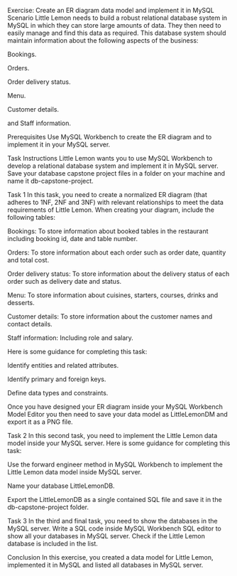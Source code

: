 Exercise: Create an ER diagram data model and implement it in MySQL
Scenario 
Little Lemon needs to build a robust relational database system in MySQL in which they can store large amounts of data. They then need to easily manage and find this data as required. This database system should maintain information about the following aspects of the business:  

Bookings.

Orders.

Order delivery status.

Menu.

Customer details.

and Staff information.


Prerequisites 
Use MySQL Workbench to create the ER diagram and to implement it in your MySQL server.


Task Instructions 
Little Lemon wants you to use MySQL Workbench to develop a relational database system and implement it in MySQL server. Save your database capstone project files in a folder on your machine and name it db-capstone-project.


Task 1
In this task, you need to create a normalized ER diagram (that adheres to 1NF, 2NF and 3NF) with relevant relationships to meet the data requirements of Little Lemon. When creating your diagram, include the following tables:

Bookings: To store information about booked tables in the restaurant including booking id, date and table number.

Orders: To store information about each order such as order date, quantity and total cost.

Order delivery status: To store information about the delivery status of each order such as delivery date and status.

Menu: To store information about cuisines, starters, courses, drinks and desserts.

Customer details: To store information about the customer names and contact details.

Staff information: Including role and salary.

Here is some guidance for completing this task:

Identify entities and related attributes. 

Identify primary and foreign keys.

Define data types and constraints. 

Once you have designed your ER diagram inside your MySQL Workbench Model Editor you then need to save your data model as LittleLemonDM and export it as a PNG file.


Task 2
In this second task, you need to implement the Little Lemon data model inside your MySQL server. Here is some guidance for completing this task:

Use the forward engineer method in MySQL Workbench to implement the Little Lemon data model inside MySQL server. 

Name your database LittleLemonDB. 

Export the LittleLemonDB as a single contained SQL file and save it in the db-capstone-project folder.


Task 3
In the third and final task, you need to show the databases in the MySQL server. Write a SQL code inside MySQL Workbench SQL editor to show all your databases in MySQL server. Check if the Little Lemon database is included in the list.


Conclusion
In this exercise, you created a data model for Little Lemon, implemented it in MySQL and listed all databases in MySQL server.
